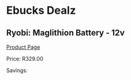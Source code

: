 
# Ebucks Dealz
## Ryobi: Maglithion Battery - 12v
[Product Page](https://www.ebucks.com/web/shop/productSelected.do?prodId=316343788&catId=1234924297)

Price: R329.00

Savings: 


	